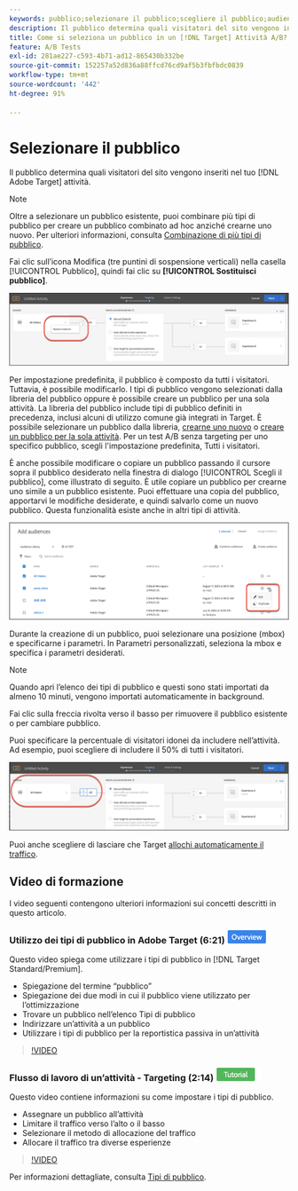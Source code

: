 ```yaml
---
keywords: pubblico;selezionare il pubblico;scegliere il pubblico;audience;selettori
description: Il pubblico determina quali visitatori del sito vengono inseriti nell’Adobe [!DNL Target] attività.
title: Come si seleziona un pubblico in un [!DNL Target] Attività A/B?
feature: A/B Tests
exl-id: 281ae227-c593-4b71-ad12-865430b332be
source-git-commit: 152257a52d836a88ffcd76cd9af5b3fbfbdc0839
workflow-type: tm+mt
source-wordcount: '442'
ht-degree: 91%

---
```


# Selezionare il pubblico

Il pubblico determina quali visitatori del sito vengono inseriti nel tuo [!DNL Adobe Target] attività.

>[!NOTE]
>
>Oltre a selezionare un pubblico esistente, puoi combinare più tipi di pubblico per creare un pubblico combinato ad hoc anziché crearne uno nuovo. Per ulteriori informazioni, consulta [Combinazione di più tipi di pubblico](/help/main/c-target/combining-multiple-audiences.md#concept_A7386F1EA4394BD2AB72399C225981E5).

Fai clic sull’icona Modifica (tre puntini di sospensione verticali) nella casella [!UICONTROL Pubblico], quindi fai clic su **[!UICONTROL Sostituisci pubblico]**.

![Opzione Sostituisci pubblico](/help/main/c-activities/t-test-ab/t-test-create-ab/assets/replace-audience.png)

Per impostazione predefinita, il pubblico è composto da tutti i visitatori. Tuttavia, è possibile modificarlo. I tipi di pubblico vengono selezionati dalla libreria del pubblico oppure è possibile creare un pubblico per una sola attività. La libreria del pubblico include tipi di pubblico definiti in precedenza, inclusi alcuni di utilizzo comune già integrati in Target. È possibile selezionare un pubblico dalla libreria, [crearne uno nuovo](/help/main/c-target/c-audiences/create-audience.md#task_1D507519D3AD4390B507F188BD294DC1) o [creare un pubblico per la sola attività](/help/main/c-target/creating-activity-only-audience.md#concept_A6BADCF530ED4AE1852E677FEBE68483). Per un test A/B senza targeting per uno specifico pubblico, scegli l&#39;impostazione predefinita, Tutti i visitatori.

È anche possibile modificare o copiare un pubblico passando il cursore sopra il pubblico desiderato nella finestra di dialogo [!UICONTROL Scegli il pubblico], come illustrato di seguito. È utile copiare un pubblico per crearne uno simile a un pubblico esistente. Puoi effettuare una copia del pubblico, apportarvi le modifiche desiderate, e quindi salvarlo come un nuovo pubblico. Questa funzionalità esiste anche in altri tipi di attività.

![Pubblico al passaggio del mouse](/help/main/c-activities/t-test-ab/t-test-create-ab/assets/audience_picker_hover-new.png)

Durante la creazione di un pubblico, puoi selezionare una posizione (mbox) e specificarne i parametri. In Parametri personalizzati, seleziona la mbox e specifica i parametri desiderati.

>[!NOTE]
>
>Quando apri l’elenco dei tipi di pubblico e questi sono stati importati da almeno 10 minuti, vengono importati automaticamente in background.

Fai clic sulla freccia rivolta verso il basso per rimuovere il pubblico esistente o per cambiare pubblico.

Puoi specificare la percentuale di visitatori idonei da includere nell’attività. Ad esempio, puoi scegliere di includere il 50% di tutti i visitatori.

![Percentuale di pubblico](/help/main/c-activities/t-test-ab/t-test-create-ab/assets/audperc-new.png)

Puoi anche scegliere di lasciare che Target [allochi automaticamente il traffico](/help/main/c-activities/automated-traffic-allocation/automated-traffic-allocation.md#concept_A1407678796B4C569E94CBA8A9F7F5D4).

## Video di formazione

I video seguenti contengono ulteriori informazioni sui concetti descritti in questo articolo.

### Utilizzo dei tipi di pubblico in Adobe Target (6:21) ![Icona Panoramica](/help/main/assets/overview.png)

Questo video spiega come utilizzare i tipi di pubblico in [!DNL Target Standard/Premium].

* Spiegazione del termine “pubblico”
* Spiegazione dei due modi in cui il pubblico viene utilizzato per lʼottimizzazione
* Trovare un pubblico nellʼelenco Tipi di pubblico
* Indirizzare unʼattività a un pubblico
* Utilizzare i tipi di pubblico per la reportistica passiva in un’attività

>[!VIDEO](https://video.tv.adobe.com/v/17398)

### Flusso di lavoro di un’attività - Targeting (2:14) ![Badge tutorial](/help/main/assets/tutorial.png)

Questo video contiene informazioni su come impostare i tipi di pubblico.

* Assegnare un pubblico all’attività
* Limitare il traffico verso l’alto o il basso
* Selezionare il metodo di allocazione del traffico
* Allocare il traffico tra diverse esperienze

>[!VIDEO](https://video.tv.adobe.com/v/17385)

Per informazioni dettagliate, consulta [Tipi di pubblico](/help/main/c-target/c-audiences/audiences.md#concept_65BE870D290E412D8BBF557EEA67C271).
